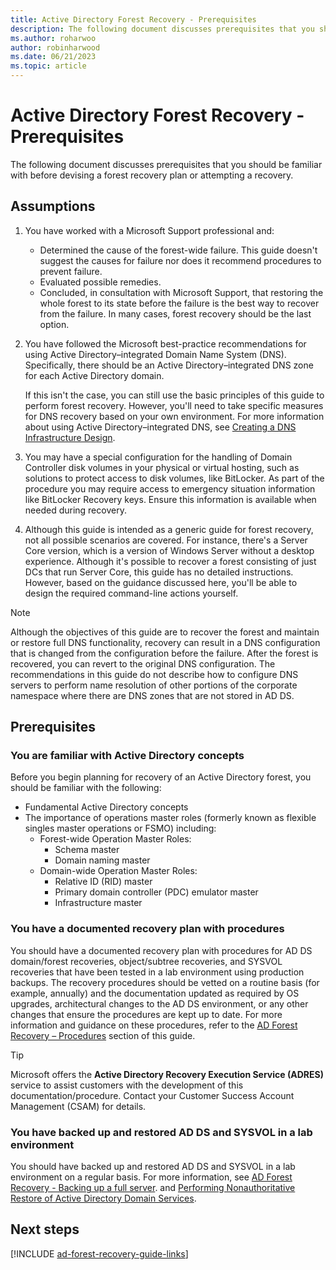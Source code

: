 ```yaml
---
title: Active Directory Forest Recovery - Prerequisites  
description: The following document discusses prerequisites that you should be familiar with before devising a forest recovery plan or attempting a recovery.
ms.author: roharwoo
author: robinharwood
ms.date: 06/21/2023
ms.topic: article
---
```


# Active Directory Forest Recovery - Prerequisites

> 

The following document discusses prerequisites that you should be familiar with
before devising a forest recovery plan or attempting a recovery.

## Assumptions

1. You have worked with a Microsoft Support professional and:
    - Determined the cause of the forest-wide failure. This guide doesn't
        suggest the causes for failure nor does it recommend procedures to prevent failure.
    - Evaluated possible remedies.
    - Concluded, in consultation with Microsoft Support, that restoring the
        whole forest to its state before the failure is the best way to
        recover from the failure. In many cases, forest recovery should be the
        last option.
1. You have followed the Microsoft best-practice recommendations for using
    Active Directory–integrated Domain Name System (DNS). Specifically, there
    should be an Active Directory–integrated DNS zone for each Active Directory
    domain.

    If this isn't the case, you can still use the basic principles of this guide to perform forest recovery. However, you'll need to take specific measures for DNS recovery based on your own environment. For more information about using Active Directory–integrated DNS, see [Creating a DNS Infrastructure Design](/windows-server/identity/ad-ds/plan/creating-a-dns-infrastructure-design).
1. You may have a special configuration for the handling of Domain Controller
    disk volumes in your physical or virtual hosting, such as solutions to
    protect access to disk volumes, like BitLocker. As part of the
    procedure you may require access to emergency situation information like
    BitLocker Recovery keys. Ensure this information is available
    when needed during recovery.
1. Although this guide is intended as a generic guide for forest recovery, not
    all possible scenarios are covered. For instance, there's a Server Core
    version, which is a version of Windows Server without a desktop
    experience. Although it's possible to recover a forest consisting of just
    DCs that run Server Core, this guide has no detailed instructions. However,
    based on the guidance discussed here, you'll be able to design the required
    command-line actions yourself.

> [!NOTE]
> Although the objectives of this guide are to recover the forest and maintain or restore full DNS functionality, recovery can result in a DNS configuration that is changed from the configuration before the failure. After the forest is recovered, you can revert to the original DNS configuration. The recommendations in this guide do not describe how to configure DNS servers to perform name resolution of other portions of the corporate namespace where there are DNS zones that are not stored in AD DS.

## Prerequisites

### You are familiar with Active Directory concepts

Before you begin planning for recovery of an Active Directory forest, you should
be familiar with the following:

- Fundamental Active Directory concepts
- The importance of operations master roles (formerly known as flexible singles master operations or FSMO) including:
  - Forest-wide Operation Master Roles:
    - Schema master
    - Domain naming master
  - Domain-wide Operation Master Roles:
    - Relative ID (RID) master
    - Primary domain controller (PDC) emulator master
    - Infrastructure master

### You have a documented recovery plan with procedures

You should have a documented recovery plan with procedures for AD DS
domain/forest recoveries, object/subtree recoveries, and SYSVOL recoveries that
have been tested in a lab environment using production backups. The recovery
procedures should be vetted on a routine basis (for example, annually) and the
documentation updated as required by OS upgrades, architectural changes to the
AD DS environment, or any other changes that ensure the procedures are kept up
to date. For more information and guidance on these procedures, refer to the [AD Forest Recovery – Procedures](ad-forest-recovery-procedures.md) section of this guide.

> [!TIP]
> Microsoft offers the **Active Directory Recovery Execution Service (ADRES)** service to assist customers with the development of this documentation/procedure. Contact your Customer Success Account Management (CSAM) for details.

### You have backed up and restored AD DS and SYSVOL in a lab environment

You should have backed up and restored AD DS and SYSVOL in a lab
environment on a regular basis. For more information, see [AD Forest Recovery - Backing up a full server](ad-forest-recovery-backing-up-a-full-server.md).
and [Performing Nonauthoritative Restore of Active Directory Domain Services](/previous-versions/windows/it-pro/windows-server-2008-r2-and-2008/cc816627(v=ws.10)).

## Next steps

[!INCLUDE [ad-forest-recovery-guide-links](includes/ad-forest-recovery-guide-links.md)]

